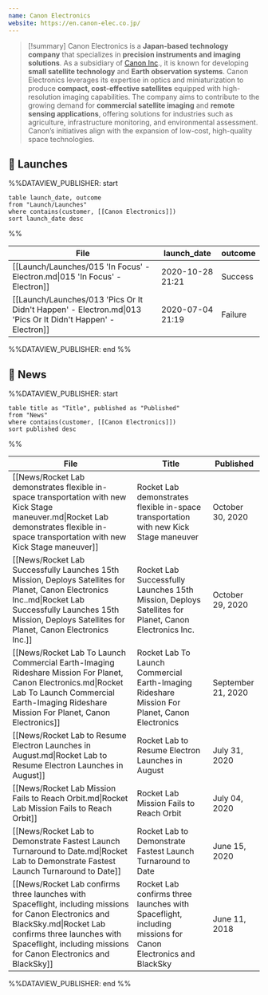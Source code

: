 ```yaml
---
name: Canon Electronics
website: https://en.canon-elec.co.jp/
---
```



>[!summary]
Canon Electronics is a **Japan-based technology company** that specializes in **precision instruments and imaging solutions**. As a subsidiary of [Canon Inc](https://en.wikipedia.org/wiki/Canon_Inc.)., it is known for developing **small satellite technology** and **Earth observation systems**. Canon Electronics leverages its expertise in optics and miniaturization to produce **compact, cost-effective satellites** equipped with high-resolution imaging capabilities. The company aims to contribute to the growing demand for **commercial satellite imaging** and **remote sensing applications**, offering solutions for industries such as agriculture, infrastructure monitoring, and environmental assessment. Canon’s initiatives align with the expansion of low-cost, high-quality space technologies.

## 🚀 Launches
%%DATAVIEW_PUBLISHER: start
```
table launch_date, outcome
from "Launch/Launches"
where contains(customer, [[Canon Electronics]])
sort launch_date desc
```
%%

| File                                                                                                        | launch_date      | outcome |
| ----------------------------------------------------------------------------------------------------------- | ---------------- | ------- |
| [[Launch/Launches/015 'In Focus' - Electron.md\|015 'In Focus' - Electron]]                                 | 2020-10-28 21:21 | Success |
| [[Launch/Launches/013 'Pics Or It Didn't Happen' - Electron.md\|013 'Pics Or It Didn't Happen' - Electron]] | 2020-07-04 21:19 | Failure |

%%DATAVIEW_PUBLISHER: end %%


## 📰 News
%%DATAVIEW_PUBLISHER: start
```
table title as "Title", published as "Published"
from "News"
where contains(customer, [[Canon Electronics]])
sort published desc
```
%%

| File                                                                                                                                                                                                                               | Title                                                                                                       | Published          |
| ---------------------------------------------------------------------------------------------------------------------------------------------------------------------------------------------------------------------------------- | ----------------------------------------------------------------------------------------------------------- | ------------------ |
| [[News/Rocket Lab demonstrates flexible in-space transportation with new Kick Stage maneuver.md\|Rocket Lab demonstrates flexible in-space transportation with new Kick Stage maneuver]]                                           | Rocket Lab demonstrates flexible in-space transportation with new Kick Stage maneuver                       | October 30, 2020   |
| [[News/Rocket Lab Successfully Launches 15th Mission, Deploys Satellites for Planet, Canon Electronics Inc..md\|Rocket Lab Successfully Launches 15th Mission, Deploys Satellites for Planet, Canon Electronics Inc.]]             | Rocket Lab Successfully Launches 15th Mission, Deploys Satellites for Planet, Canon Electronics Inc.        | October 29, 2020   |
| [[News/Rocket Lab To Launch Commercial Earth-Imaging Rideshare Mission For Planet, Canon Electronics.md\|Rocket Lab To Launch Commercial Earth-Imaging Rideshare Mission For Planet, Canon Electronics]]                           | Rocket Lab To Launch Commercial Earth-Imaging Rideshare Mission For Planet, Canon Electronics               | September 21, 2020 |
| [[News/Rocket Lab to Resume Electron Launches in August.md\|Rocket Lab to Resume Electron Launches in August]]                                                                                                                     | Rocket Lab to Resume Electron Launches in August                                                            | July 31, 2020      |
| [[News/Rocket Lab Mission Fails to Reach Orbit.md\|Rocket Lab Mission Fails to Reach Orbit]]                                                                                                                                       | Rocket Lab Mission Fails to Reach Orbit                                                                     | July 04, 2020      |
| [[News/Rocket Lab to Demonstrate Fastest Launch Turnaround to Date.md\|Rocket Lab to Demonstrate Fastest Launch Turnaround to Date]]                                                                                               | Rocket Lab to Demonstrate Fastest Launch Turnaround to Date                                                 | June 15, 2020      |
| [[News/Rocket Lab confirms three launches with Spaceflight, including missions for Canon Electronics and BlackSky.md\|Rocket Lab confirms three launches with Spaceflight, including missions for Canon Electronics and BlackSky]] | Rocket Lab confirms three launches with Spaceflight, including missions for Canon Electronics and BlackSky  | June 11, 2018      |

%%DATAVIEW_PUBLISHER: end %%